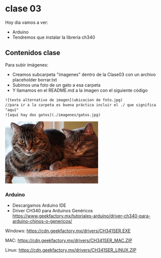 # clase 03

Hoy dia vamos a ver:

- Arduino
- Tendremos que instalar la librería ch340

## Contenidos clase

Para subir imágenes:
- Creamos subcarpeta "imagenes" dentro de la Clase03 con un archivo placeholder borrar.txt
- Subimos una foto de un gato a esa carpeta
- Y llamamos en el README.md a la imagen con el siguiente código

```
![texto alternativo de imagen](ubicacion de foto.jpg)
//para ir a la carpeta es buena práctica incluir el ./ que significa "aquí"
![aquí hay dos gatos](./imagenes/gatos.jpg)
```

![aquí hay dos gatos](./imagenes/gatos.jpg)

### Arduino

- Descargamos Arduino IDE
- Driver CH340 para Arduinos Genéricos
  <https://www.geekfactory.mx/tutoriales-arduino/driver-ch340-para-arduino-chinos-o-genericos/>

Windows: <https://cdn.geekfactory.mx/drivers/CH341SER.EXE>

MAC: <https://cdn.geekfactory.mx/drivers/CH341SER_MAC.ZIP>

Linux: <https://cdn.geekfactory.mx/drivers/CH341SER_LINUX.ZIP>

